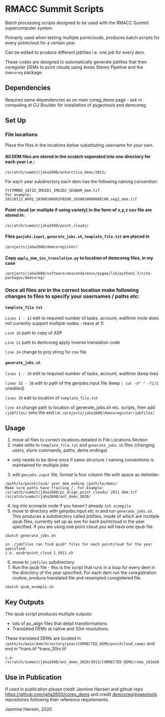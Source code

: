 # RMACC Summit Scripts

Batch processing scripts designed to be used with the RMACC Summit supercomputer system.

Primarily used when testing multiple pointclouds, produces batch scripts for every pointcloud for a certain year.

Can be edited to produce different jobfiles i.e. one job for every dem.

These codes are designed to automatically generate jobfiles that then coregister DEMs to point clouds using Ames Stereo Pipeline and the `demcoreg` package.

## Dependencies
Requires same dependencies as on main coreg_dems page - ask rc computing at CU Boulder for installation of pygeotools and demcoreg. 
## Set Up
### File locations
Place the files in the locations below substituting username for your own.

#### All DEM files are stored in the scratch seperated into one directory for each year i.e.:
```
/scratch/summit/jaha2600/antarctica_dems/2011/
``` 
For each year subdirectory each dem has the following naming convention:
```
YYYYMMDD_SATID_IMGID1_IMGID2_SEGNUM_dem.tif
For example:
20110113_WV02_10300100092FB200_103001000866EC00_seg1_dem.tif
```

#### Point cloud (or multiple if using variety) in the form of x,y,z csv file are stored in:
```
/scratch/summit/jaha2600/point_clouds/
```
#### Files `genjobs.input`, `generate_jobs.sh`, `template_file.txt` are placed in
```
/projects/jaha2600/demcoregister/
```

#### Copy `apply_dem_inv_translation.py` to location of demcoreg files, in my case
```
/projects/jaha2600/software/anaconda/envs/pygeo/lib/python2.7/site-packages/demcoreg/
```
### Once all files are in the correct location make following changes to files to specify your usernames / paths etc:
#### `template_file.txt`
`Lines 1 - 12` edit to required number of tasks, account, walltime (note does not currently support multiple nodes - leave at 1)

`Line 18` path to copy of ASP

`Line 21` path to demcoreg apply inverse translation code

`line 24` change to proj string for csv file


#### `generate_jobs.sh`
`lines 1 - 20` edit to required number of tasks, account, walltime (keep low)

`lines 33 - 36` edit to path of the genjobs.input file (keep `| cut -d" " -f1/2` unedited)

`lines 39` edit to location of `template_file.txt`

`line 43` change path to location of generate_jobs.sh etc. scripts, then add `/jobfiles/` onto the end i.e. `/projects/jaha2600/demcoregister/jobfiles/`


## Usage
1. move all files to correct locations detailed in File Locations Section
2. make edits to `template_file.txt` and `generate_jobs.sh` files (changing users, slurm commands, paths, dems endings)
- only needs to be done once if same structure / naming conventions is maintained for multiple jobs
3. edit `genjobs.input` file, format is four column file with space as delimiter:
```
/path/to/pointcloud/ year dem_ending /path/to/dems/
Make sure paths have trailing /. For Example:
/scratch/summit/jaha2600/pc_align_point_clouds/ 2011 dem.tif /scratch/summit/jaha2600/ant_dems_2020/
```
4. log into scompile node if you haven't already `ssh scompile`
5. move to directory with genjobs.input etc in and run `generate_jobs.sh`. This produces a subdirectory called jobfiles, inside of which are multiple qsub files, currently set up as one for each pointcloud in the year specified. If you are using one point cloud you will have one qsub file.
```
sbatch generate_jobs.sh

in ./jobfiles can find qsub* files for each pointcloud for the year specified.
i.e. qsub*point_cloud_1_2011.sh
```
6. move to `jobfiles` subdirectory 
7. Run the qsub file - this is the script that runs in a loop for every dem in the directory of the year specified. For each dem run the coregistration routine, produce translated file and resampled coregistered file. 
```
sbatch qsub_example.sh
```

## Key Outputs
The qsub script produces multiple outputs:
- lots of pc_align files that detail transformations
- Translated DEMs at native and 30m resolutions.

These translated DEMs are located in `/path/to/main/dem/directory/year/CORRECTED_DEMS/pointcloud_name/` and end in *trans.tif *trans_30m.tif
```
i.e. /scratch/summit/jaha2600/ant_dems_2020/2011/CORRECTED_DEMS/rema_i01m10_all/
```

## Use in Publication
If used in publication please credit Jasmine Hansen and github repo https://github.com/jaha2600/coreg_dems 
and credit [demcoreg](https://github.com/dshean/demcoreg)/[pygeotools](https://github.com/dshean/pygeotools) repositories following their reference requirements.

Jasmine Hansen, 2020
